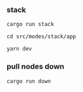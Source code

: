 ### stack

`cargo run stack`

`cd src/modes/stack/app`

`yarn dev`

### pull nodes down

`cargo run down`

